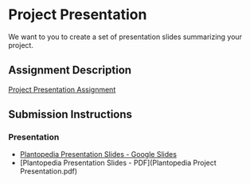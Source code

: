 # Project Presentation
We want to you to create a set of presentation slides summarizing your project.

## Assignment Description
[Project Presentation Assignment](https://education.launchcode.org/liftoff/modules/assignments/project-presentation)

## Submission Instructions

### Presentation
* [Plantopedia Presentation Slides - Google Slides](https://docs.google.com/presentation/d/1PkubvuOp3S8rT2W3Kkyi1gx30Qg_AgV0stfXEO_4lgQ/edit?usp=sharing)
* [Plantopedia Presentation Slides - PDF](Plantopedia Project Presentation.pdf)
